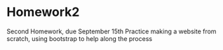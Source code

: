 # Homework2
Second Homework, due September 15th
Practice making a website from scratch, using bootstrap to help along the process